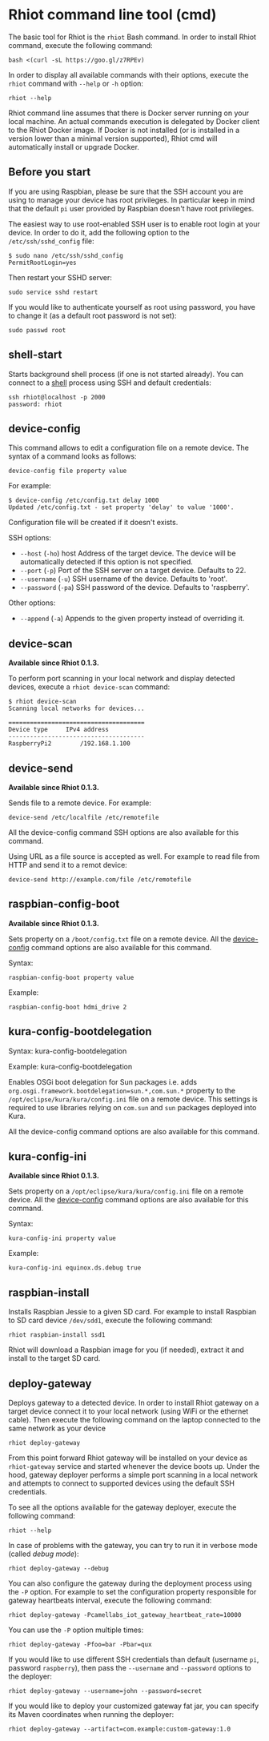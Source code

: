 # Rhiot command line tool (cmd)

The basic tool for Rhiot is the `rhiot` Bash command. In order to install Rhiot command, execute the following command:

    bash <(curl -sL https://goo.gl/z7RPEv)

In order to display all available commands with their options, execute the `rhiot` command with `--help` or `-h` option:

    rhiot --help

Rhiot command line assumes that there is Docker server running on your local machine. An actual commands execution is delegated by Docker client to the Rhiot Docker image. If Docker is not installed (or is installed in a version lower than a minimal version supported), Rhiot cmd will automatically install or upgrade Docker.

## Before you start

If you are using Raspbian, please be sure that the SSH account you are using to manage your device has root privileges.
In particular keep in mind that the default `pi` user provided by Raspbian doesn't have root privileges.

The easiest way to use root-enabled SSH user is to enable root login at your device. In order to do it, add the following
option to the `/etc/ssh/sshd_config` file:

    $ sudo nano /etc/ssh/sshd_config 
    PermitRootLogin=yes
    
Then restart your SSHD server:

    sudo service sshd restart
    
If you would like to authenticate yourself as root using password, you have to change it (as a default root password is
not set):

    sudo passwd root

## shell-start

Starts background shell process (if one is not started already). You can connect to a [shell](shell.md) process using SSH and
default credentials:

    ssh rhiot@localhost -p 2000
    password: rhiot

## device-config

This command allows to edit a configuration file on a remote device. The syntax of a command looks as follows:

    device-config file property value

For example:

    $ device-config /etc/config.txt delay 1000
    Updated /etc/config.txt - set property 'delay' to value '1000'.

Configuration file will be created if it doesn't exists.

SSH options:

* `--host` (`-ho`) host    Address of the target device. The device will be automatically detected if this option is not specified.
* `--port` (`-p`)          Port of the SSH server on a target device. Defaults to 22.
* `--username` (`-u`)      SSH username of the device. Defaults to 'root'.
* `--password` (`-pa`)     SSH password of the device. Defaults to 'raspberry'.

Other options:

*  `--append` (`-a`)       Appends to the given property instead of overriding it.

## device-scan

**Available since Rhiot 0.1.3.**  

To perform port scanning in your local network and display detected devices, execute a `rhiot device-scan` command:

    $ rhiot device-scan
    Scanning local networks for devices...

    ======================================
    Device type		IPv4 address
    --------------------------------------
    RaspberryPi2		/192.168.1.100

## device-send

**Available since Rhiot 0.1.3.**  

Sends file to a remote device. For example:

    device-send /etc/localfile /etc/remotefile

All the device-config command SSH options are also available for this command.

Using URL as a file source is accepted as well. For example to read file from HTTP and send it to a remot device:

    device-send http://example.com/file /etc/remotefile

## raspbian-config-boot

**Available since Rhiot 0.1.3.**  

Sets property on a `/boot/config.txt` file on a remote device. All the [device-config](#deviceconfig) command options 
are also available for this command.

Syntax:

    raspbian-config-boot property value

Example:
    
    raspbian-config-boot hdmi_drive 2

## kura-config-bootdelegation

Syntax: kura-config-bootdelegation

Example: kura-config-bootdelegation

Enables OSGi boot delegation for Sun packages i.e. adds `org.osgi.framework.bootdelegation=sun.*,com.sun.*` property to
the `/opt/eclipse/kura/kura/config.ini` file on a remote device. This settings is required to use libraries relying
on `com.sun` and `sun` packages deployed into Kura.

All the device-config command options are also available for this command.

## kura-config-ini

**Available since Rhiot 0.1.3.**  

Sets property on a `/opt/eclipse/kura/kura/config.ini` file on a remote device. All the [device-config](#deviceconfig) command options 
are also available for this command.

Syntax:

    kura-config-ini property value

Example:
    
    kura-config-ini equinox.ds.debug true


## raspbian-install

Installs Raspbian Jessie to a given SD card. For example to install Raspbian to SD card device `/dev/sdd1`, execute the
following command:

    rhiot raspbian-install ssd1
    
Rhiot will download a Raspbian image for you (if needed), extract it and install to the target SD card.

## deploy-gateway

Deploys gateway to a detected device. In order to install Rhiot gateway on a target device connect it to your local
network (using WiFi or the ethernet cable). Then execute the following command on the laptop connected to the same network as your device

    rhiot deploy-gateway

From this point forward Rhiot gateway will be installed on your device as `rhiot-gateway` service and started
whenever the device boots up. Under the hood, gateway deployer performs a simple port scanning in a local network
and attempts to connect to supported devices using the default SSH credentials.

To see all the options available for the gateway deployer, execute the following command:

    rhiot --help

In case of problems with the gateway, you can try to run it in verbose mode (called *debug mode*):

    rhiot deploy-gateway --debug

You can also configure the gateway during the deployment process using the `-P` option. For example to set the configuration property
responsible for gateway heartbeats interval, execute the following command:

    rhiot deploy-gateway -Pcamellabs_iot_gateway_heartbeat_rate=10000

You can use the `-P` option multiple times:

    rhiot deploy-gateway -Pfoo=bar -Pbar=qux

If you would like to use different SSH credentials than default (username `pi`, password `raspberry`), then pass the
`--username` and `--password` options to the deployer:

    rhiot deploy-gateway --username=john --password=secret

If you would like to deploy your customized gateway fat jar, you can specify its Maven coordinates when running the deployer:

    rhiot deploy-gateway --artifact=com.example:custom-gateway:1.0
